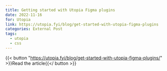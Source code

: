 ```yaml
---
title: Getting started with Utopia Figma plugins
date: 2022-11-16
for: Utopia
link: https://utopia.fyi/blog/get-started-with-utopia-figma-plugins
categories: External Post
tags:
  - utopia
  - css
---
```


{{< button "https://utopia.fyi/blog/get-started-with-utopia-figma-plugins/" >}}Read the article{{</ button >}}
